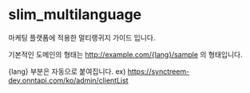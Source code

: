 # slim_multilanguage

마케팅 플랫폼에 적용한 멀티랭귀지 가이드 입니다.

기본적인 도메인의 형태는 http://example.com/{lang}/sample 의 형태입니다. 

{lang} 부분은 자동으로 붙여집니다. ex) https://synctreem-dev.onntapi.com/ko/admin/clientList


